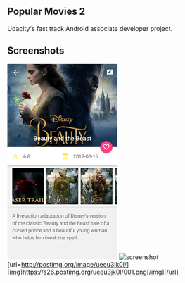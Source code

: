 ## Popular Movies 2
Udacity's fast track Android associate developer project.

## Screenshots

![screenshot](https://raw.githubusercontent.com/osirvics/PopularMovies_2/master/Screenshots/001.png)
![screenshot](https://raw.githubusercontent.com/osirvics/PopularMovies_2/screenshots/002.png)
[url=http://postimg.org/image/ueeu3jk0l/][img]https://s26.postimg.org/ueeu3jk0l/001.png[/img][/url]
